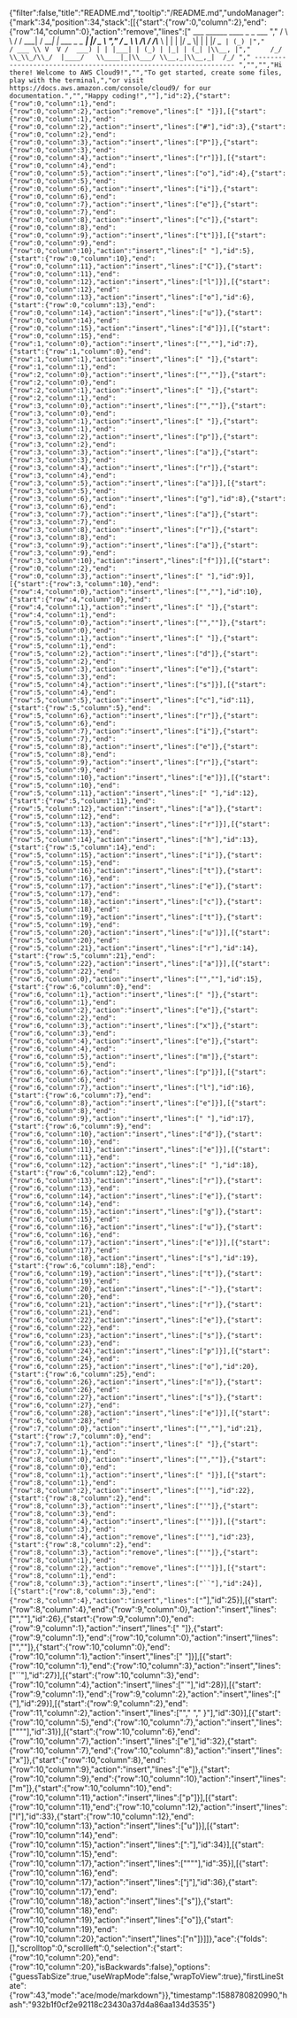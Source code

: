 {"filter":false,"title":"README.md","tooltip":"/README.md","undoManager":{"mark":34,"position":34,"stack":[[{"start":{"row":0,"column":2},"end":{"row":14,"column":0},"action":"remove","lines":["       ___        ______     ____ _                 _  ___  ","        / \\ \\      / / ___|   / ___| | ___  _   _  __| |/ _ \\ ","       / _ \\ \\ /\\ / /\\___ \\  | |   | |/ _ \\| | | |/ _` | (_) |","      / ___ \\ V  V /  ___) | | |___| | (_) | |_| | (_| |\\__, |","     /_/   \\_\\_/\\_/  |____/   \\____|_|\\___/ \\__,_|\\__,_|  /_/ "," ----------------------------------------------------------------- ","","","Hi there! Welcome to AWS Cloud9!","","To get started, create some files, play with the terminal,","or visit https://docs.aws.amazon.com/console/cloud9/ for our documentation.","","Happy coding!",""],"id":2},{"start":{"row":0,"column":1},"end":{"row":0,"column":2},"action":"remove","lines":[" "]}],[{"start":{"row":0,"column":1},"end":{"row":0,"column":2},"action":"insert","lines":["#"],"id":3},{"start":{"row":0,"column":2},"end":{"row":0,"column":3},"action":"insert","lines":["P"]},{"start":{"row":0,"column":3},"end":{"row":0,"column":4},"action":"insert","lines":["r"]}],[{"start":{"row":0,"column":4},"end":{"row":0,"column":5},"action":"insert","lines":["o"],"id":4},{"start":{"row":0,"column":5},"end":{"row":0,"column":6},"action":"insert","lines":["i"]},{"start":{"row":0,"column":6},"end":{"row":0,"column":7},"action":"insert","lines":["e"]},{"start":{"row":0,"column":7},"end":{"row":0,"column":8},"action":"insert","lines":["c"]},{"start":{"row":0,"column":8},"end":{"row":0,"column":9},"action":"insert","lines":["t"]}],[{"start":{"row":0,"column":9},"end":{"row":0,"column":10},"action":"insert","lines":[" "],"id":5},{"start":{"row":0,"column":10},"end":{"row":0,"column":11},"action":"insert","lines":["C"]},{"start":{"row":0,"column":11},"end":{"row":0,"column":12},"action":"insert","lines":["l"]}],[{"start":{"row":0,"column":12},"end":{"row":0,"column":13},"action":"insert","lines":["o"],"id":6},{"start":{"row":0,"column":13},"end":{"row":0,"column":14},"action":"insert","lines":["u"]},{"start":{"row":0,"column":14},"end":{"row":0,"column":15},"action":"insert","lines":["d"]}],[{"start":{"row":0,"column":15},"end":{"row":1,"column":0},"action":"insert","lines":["",""],"id":7},{"start":{"row":1,"column":0},"end":{"row":1,"column":1},"action":"insert","lines":[" "]},{"start":{"row":1,"column":1},"end":{"row":2,"column":0},"action":"insert","lines":["",""]},{"start":{"row":2,"column":0},"end":{"row":2,"column":1},"action":"insert","lines":[" "]},{"start":{"row":2,"column":1},"end":{"row":3,"column":0},"action":"insert","lines":["",""]},{"start":{"row":3,"column":0},"end":{"row":3,"column":1},"action":"insert","lines":[" "]},{"start":{"row":3,"column":1},"end":{"row":3,"column":2},"action":"insert","lines":["p"]},{"start":{"row":3,"column":2},"end":{"row":3,"column":3},"action":"insert","lines":["a"]},{"start":{"row":3,"column":3},"end":{"row":3,"column":4},"action":"insert","lines":["r"]},{"start":{"row":3,"column":4},"end":{"row":3,"column":5},"action":"insert","lines":["a"]}],[{"start":{"row":3,"column":5},"end":{"row":3,"column":6},"action":"insert","lines":["g"],"id":8},{"start":{"row":3,"column":6},"end":{"row":3,"column":7},"action":"insert","lines":["a"]},{"start":{"row":3,"column":7},"end":{"row":3,"column":8},"action":"insert","lines":["r"]},{"start":{"row":3,"column":8},"end":{"row":3,"column":9},"action":"insert","lines":["a"]},{"start":{"row":3,"column":9},"end":{"row":3,"column":10},"action":"insert","lines":["f"]}],[{"start":{"row":0,"column":2},"end":{"row":0,"column":3},"action":"insert","lines":[" "],"id":9}],[{"start":{"row":3,"column":10},"end":{"row":4,"column":0},"action":"insert","lines":["",""],"id":10},{"start":{"row":4,"column":0},"end":{"row":4,"column":1},"action":"insert","lines":[" "]},{"start":{"row":4,"column":1},"end":{"row":5,"column":0},"action":"insert","lines":["",""]},{"start":{"row":5,"column":0},"end":{"row":5,"column":1},"action":"insert","lines":[" "]},{"start":{"row":5,"column":1},"end":{"row":5,"column":2},"action":"insert","lines":["d"]},{"start":{"row":5,"column":2},"end":{"row":5,"column":3},"action":"insert","lines":["e"]},{"start":{"row":5,"column":3},"end":{"row":5,"column":4},"action":"insert","lines":["s"]}],[{"start":{"row":5,"column":4},"end":{"row":5,"column":5},"action":"insert","lines":["c"],"id":11},{"start":{"row":5,"column":5},"end":{"row":5,"column":6},"action":"insert","lines":["r"]},{"start":{"row":5,"column":6},"end":{"row":5,"column":7},"action":"insert","lines":["i"]},{"start":{"row":5,"column":7},"end":{"row":5,"column":8},"action":"insert","lines":["e"]},{"start":{"row":5,"column":8},"end":{"row":5,"column":9},"action":"insert","lines":["r"]},{"start":{"row":5,"column":9},"end":{"row":5,"column":10},"action":"insert","lines":["e"]}],[{"start":{"row":5,"column":10},"end":{"row":5,"column":11},"action":"insert","lines":[" "],"id":12},{"start":{"row":5,"column":11},"end":{"row":5,"column":12},"action":"insert","lines":["a"]},{"start":{"row":5,"column":12},"end":{"row":5,"column":13},"action":"insert","lines":["r"]}],[{"start":{"row":5,"column":13},"end":{"row":5,"column":14},"action":"insert","lines":["h"],"id":13},{"start":{"row":5,"column":14},"end":{"row":5,"column":15},"action":"insert","lines":["i"]},{"start":{"row":5,"column":15},"end":{"row":5,"column":16},"action":"insert","lines":["t"]},{"start":{"row":5,"column":16},"end":{"row":5,"column":17},"action":"insert","lines":["e"]},{"start":{"row":5,"column":17},"end":{"row":5,"column":18},"action":"insert","lines":["c"]},{"start":{"row":5,"column":18},"end":{"row":5,"column":19},"action":"insert","lines":["t"]},{"start":{"row":5,"column":19},"end":{"row":5,"column":20},"action":"insert","lines":["u"]}],[{"start":{"row":5,"column":20},"end":{"row":5,"column":21},"action":"insert","lines":["r"],"id":14},{"start":{"row":5,"column":21},"end":{"row":5,"column":22},"action":"insert","lines":["a"]}],[{"start":{"row":5,"column":22},"end":{"row":6,"column":0},"action":"insert","lines":["",""],"id":15},{"start":{"row":6,"column":0},"end":{"row":6,"column":1},"action":"insert","lines":[" "]},{"start":{"row":6,"column":1},"end":{"row":6,"column":2},"action":"insert","lines":["e"]},{"start":{"row":6,"column":2},"end":{"row":6,"column":3},"action":"insert","lines":["x"]},{"start":{"row":6,"column":3},"end":{"row":6,"column":4},"action":"insert","lines":["e"]},{"start":{"row":6,"column":4},"end":{"row":6,"column":5},"action":"insert","lines":["m"]},{"start":{"row":6,"column":5},"end":{"row":6,"column":6},"action":"insert","lines":["p"]}],[{"start":{"row":6,"column":6},"end":{"row":6,"column":7},"action":"insert","lines":["l"],"id":16},{"start":{"row":6,"column":7},"end":{"row":6,"column":8},"action":"insert","lines":["e"]}],[{"start":{"row":6,"column":8},"end":{"row":6,"column":9},"action":"insert","lines":[" "],"id":17},{"start":{"row":6,"column":9},"end":{"row":6,"column":10},"action":"insert","lines":["d"]},{"start":{"row":6,"column":10},"end":{"row":6,"column":11},"action":"insert","lines":["e"]}],[{"start":{"row":6,"column":11},"end":{"row":6,"column":12},"action":"insert","lines":[" "],"id":18},{"start":{"row":6,"column":12},"end":{"row":6,"column":13},"action":"insert","lines":["r"]},{"start":{"row":6,"column":13},"end":{"row":6,"column":14},"action":"insert","lines":["e"]},{"start":{"row":6,"column":14},"end":{"row":6,"column":15},"action":"insert","lines":["g"]},{"start":{"row":6,"column":15},"end":{"row":6,"column":16},"action":"insert","lines":["u"]},{"start":{"row":6,"column":16},"end":{"row":6,"column":17},"action":"insert","lines":["e"]}],[{"start":{"row":6,"column":17},"end":{"row":6,"column":18},"action":"insert","lines":["s"],"id":19},{"start":{"row":6,"column":18},"end":{"row":6,"column":19},"action":"insert","lines":["t"]},{"start":{"row":6,"column":19},"end":{"row":6,"column":20},"action":"insert","lines":["-"]},{"start":{"row":6,"column":20},"end":{"row":6,"column":21},"action":"insert","lines":["r"]},{"start":{"row":6,"column":21},"end":{"row":6,"column":22},"action":"insert","lines":["e"]},{"start":{"row":6,"column":22},"end":{"row":6,"column":23},"action":"insert","lines":["s"]},{"start":{"row":6,"column":23},"end":{"row":6,"column":24},"action":"insert","lines":["p"]}],[{"start":{"row":6,"column":24},"end":{"row":6,"column":25},"action":"insert","lines":["o"],"id":20},{"start":{"row":6,"column":25},"end":{"row":6,"column":26},"action":"insert","lines":["n"]},{"start":{"row":6,"column":26},"end":{"row":6,"column":27},"action":"insert","lines":["s"]},{"start":{"row":6,"column":27},"end":{"row":6,"column":28},"action":"insert","lines":["e"]}],[{"start":{"row":6,"column":28},"end":{"row":7,"column":0},"action":"insert","lines":["",""],"id":21},{"start":{"row":7,"column":0},"end":{"row":7,"column":1},"action":"insert","lines":[" "]},{"start":{"row":7,"column":1},"end":{"row":8,"column":0},"action":"insert","lines":["",""]},{"start":{"row":8,"column":0},"end":{"row":8,"column":1},"action":"insert","lines":[" "]}],[{"start":{"row":8,"column":1},"end":{"row":8,"column":2},"action":"insert","lines":["'"],"id":22},{"start":{"row":8,"column":2},"end":{"row":8,"column":3},"action":"insert","lines":["'"]},{"start":{"row":8,"column":3},"end":{"row":8,"column":4},"action":"insert","lines":["'"]}],[{"start":{"row":8,"column":3},"end":{"row":8,"column":4},"action":"remove","lines":["'"],"id":23},{"start":{"row":8,"column":2},"end":{"row":8,"column":3},"action":"remove","lines":["'"]},{"start":{"row":8,"column":1},"end":{"row":8,"column":2},"action":"remove","lines":["'"]}],[{"start":{"row":8,"column":1},"end":{"row":8,"column":3},"action":"insert","lines":["``"],"id":24}],[{"start":{"row":8,"column":3},"end":{"row":8,"column":4},"action":"insert","lines":["`"],"id":25}],[{"start":{"row":8,"column":4},"end":{"row":9,"column":0},"action":"insert","lines":["",""],"id":26},{"start":{"row":9,"column":0},"end":{"row":9,"column":1},"action":"insert","lines":[" "]},{"start":{"row":9,"column":1},"end":{"row":10,"column":0},"action":"insert","lines":["",""]},{"start":{"row":10,"column":0},"end":{"row":10,"column":1},"action":"insert","lines":[" "]}],[{"start":{"row":10,"column":1},"end":{"row":10,"column":3},"action":"insert","lines":["``"],"id":27}],[{"start":{"row":10,"column":3},"end":{"row":10,"column":4},"action":"insert","lines":["`"],"id":28}],[{"start":{"row":9,"column":1},"end":{"row":9,"column":2},"action":"insert","lines":["{"],"id":29}],[{"start":{"row":9,"column":2},"end":{"row":11,"column":2},"action":"insert","lines":["","     "," }"],"id":30}],[{"start":{"row":10,"column":5},"end":{"row":10,"column":7},"action":"insert","lines":["\"\""],"id":31}],[{"start":{"row":10,"column":6},"end":{"row":10,"column":7},"action":"insert","lines":["e"],"id":32},{"start":{"row":10,"column":7},"end":{"row":10,"column":8},"action":"insert","lines":["x"]},{"start":{"row":10,"column":8},"end":{"row":10,"column":9},"action":"insert","lines":["e"]},{"start":{"row":10,"column":9},"end":{"row":10,"column":10},"action":"insert","lines":["m"]},{"start":{"row":10,"column":10},"end":{"row":10,"column":11},"action":"insert","lines":["p"]}],[{"start":{"row":10,"column":11},"end":{"row":10,"column":12},"action":"insert","lines":["l"],"id":33},{"start":{"row":10,"column":12},"end":{"row":10,"column":13},"action":"insert","lines":["u"]}],[{"start":{"row":10,"column":14},"end":{"row":10,"column":15},"action":"insert","lines":[":"],"id":34}],[{"start":{"row":10,"column":15},"end":{"row":10,"column":17},"action":"insert","lines":["\"\""],"id":35}],[{"start":{"row":10,"column":16},"end":{"row":10,"column":17},"action":"insert","lines":["j"],"id":36},{"start":{"row":10,"column":17},"end":{"row":10,"column":18},"action":"insert","lines":["s"]},{"start":{"row":10,"column":18},"end":{"row":10,"column":19},"action":"insert","lines":["o"]},{"start":{"row":10,"column":19},"end":{"row":10,"column":20},"action":"insert","lines":["n"]}]]},"ace":{"folds":[],"scrolltop":0,"scrollleft":0,"selection":{"start":{"row":10,"column":20},"end":{"row":10,"column":20},"isBackwards":false},"options":{"guessTabSize":true,"useWrapMode":false,"wrapToView":true},"firstLineState":{"row":43,"mode":"ace/mode/markdown"}},"timestamp":1588780820990,"hash":"932b1f0cf2e92118c23430a37d4a86aa134d3535"}